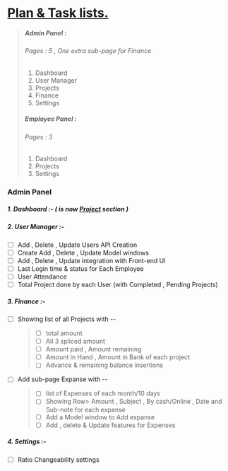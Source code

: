 # <u>Plan & Task lists.</u>

> ##### **Admin Panel :** 
>
> ###### Pages : 5 , One extra sub-page for Finance 
>
> 1. Dashboard
> 2. User Manager
> 3. Projects
> 4. Finance
> 5. Settings
>
> ##### **Employee Panel :** 
>
> ###### Pages :  3  
>
> 1. Dashboard
> 2. Projects
> 3. Settings



### Admin Panel

##### 1. Dashboard :- ( is now <u>Project</u>  section )



##### 2. User Manager :-

- [ ] Add , Delete , Update Users API Creation
- [ ] Create Add , Delete , Update Model windows
- [ ] Add , Delete , Update integration with Front-end UI  
- [ ] Last Login time & status for Each Employee
- [ ] User Attendance 
- [ ] Total Project done by each User (with Completed , Pending Projects)

##### 3. Finance :-

- [ ] Showing list of all Projects with --

  > - [ ] total amount 
  > - [ ] All 3 spliced amount 
  > - [ ] Amount paid , Amount remaining
  > - [ ] Amount in Hand , Amount in Bank of each project
  > - [ ] Advance & remaining balance  insertions 

- [ ] Add sub-page Expanse with --

  > - [ ] list of Expenses of each month/10 days
  > - [ ] Showing Row> Amount , Subject , By cash/Online , Date and Sub-note for each expanse
  > - [ ] Add a Model window to Add expanse
  > - [ ] Add , delete & Update features for Expenses

##### 4. Settings :-

- [ ] Ratio Changeability settings

